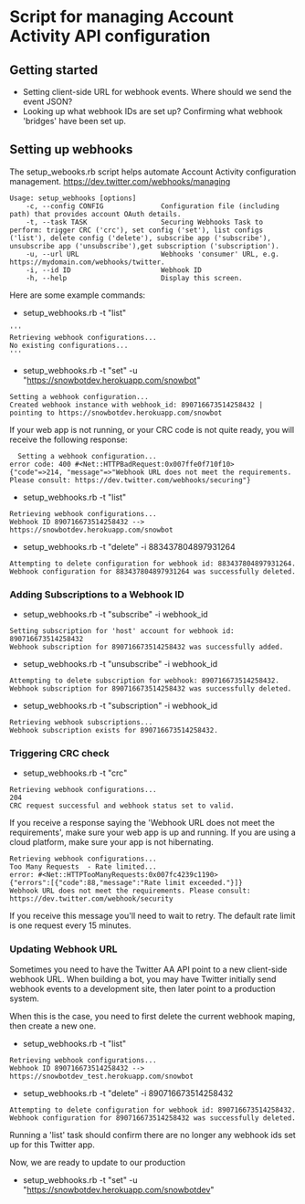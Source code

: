 # Script for managing Account Activity API configuration

## Getting started

+ Setting client-side URL for webhook events. Where should we send the event JSON?
+ Looking up what webhook IDs are set up? Confirming what webhook 'bridges' have been set up.



## Setting up webhooks

The setup_webooks.rb script helps automate Account Activity configuration management. https://dev.twitter.com/webhooks/managing

```
Usage: setup_webhooks [options]
    -c, --config CONFIG              Configuration file (including path) that provides account OAuth details. 
    -t, --task TASK                  Securing Webhooks Task to perform: trigger CRC ('crc'), set config ('set'), list configs ('list'), delete config ('delete'), subscribe app ('subscribe'), unsubscribe app ('unsubscribe'),get subscription ('subscription').
    -u, --url URL                    Webhooks 'consumer' URL, e.g. https://mydomain.com/webhooks/twitter.
    -i, --id ID                      Webhook ID
    -h, --help                       Display this screen.  
```


Here are some example commands:

   + setup_webhooks.rb -t "list"

    '''
    Retrieving webhook configurations...
    No existing configurations... 
    '''


   


  + setup_webhooks.rb -t "set" -u "https://snowbotdev.herokuapp.com/snowbot"




  
```
Setting a webhook configuration...
Created webhook instance with webhook_id: 890716673514258432 | pointing to https://snowbotdev.herokuapp.com/snowbot
```
  
If your web app is not running, or your CRC code is not quite ready, you will receive the following response:  
  
```
  Setting a webhook configuration...
error code: 400 #<Net::HTTPBadRequest:0x007ffe0f710f10>
{"code"=>214, "message"=>"Webhook URL does not meet the requirements. Please consult: https://dev.twitter.com/webhooks/securing"}
```  
  + setup_webhooks.rb -t "list"

```
Retrieving webhook configurations...
Webhook ID 890716673514258432 --> https://snowbotdev.herokuapp.com/snowbot
```

  + setup_webhooks.rb -t "delete" -i 883437804897931264 
  
```
Attempting to delete configuration for webhook id: 883437804897931264.
Webhook configuration for 883437804897931264 was successfully deleted.
```


### Adding Subscriptions to a Webhook ID

  + setup_webhooks.rb -t "subscribe" -i webhook_id
  
```
Setting subscription for 'host' account for webhook id: 890716673514258432
Webhook subscription for 890716673514258432 was successfully added.
```

  + setup_webhooks.rb -t "unsubscribe" -i webhook_id
  
```
Attempting to delete subscription for webhook: 890716673514258432.
Webhook subscription for 890716673514258432 was successfully deleted.
```

  + setup_webhooks.rb -t "subscription" -i webhook_id
  
```
Retrieving webhook subscriptions...
Webhook subscription exists for 890716673514258432.
```


### Triggering CRC check 

  + setup_webhooks.rb -t "crc"

```
Retrieving webhook configurations...
204
CRC request successful and webhook status set to valid.
```

If you receive a response saying the 'Webhook URL does not meet the requirements', make sure your web app is up and running. If you are using a cloud platform, make sure your app is not hibernating. 

```
Retrieving webhook configurations...
Too Many Requests  - Rate limited...
error: #<Net::HTTPTooManyRequests:0x007fc4239c1190>
{"errors":[{"code":88,"message":"Rate limit exceeded."}]}
Webhook URL does not meet the requirements. Please consult: https://dev.twitter.com/webhook/security
```

If you receive this message you'll need to wait to retry. The default rate limit is one request every 15 minutes. 


### Updating Webhook URL

Sometimes you need to have the Twitter AA API point to a new client-side webhook URL. When building a bot, you may have Twitter initially send webhook events to a development site, then later point to a production system. 

When this is the case, you need to first delete the current webhook maping, then create a new one. 

+  setup_webhooks.rb -t "list"
```
Retrieving webhook configurations...
Webhook ID 890716673514258432 --> https://snowbotdev_test.herokuapp.com/snowbot
```

  + setup_webhooks.rb -t "delete" -i 890716673514258432 
```
Attempting to delete configuration for webhook id: 890716673514258432.
Webhook configuration for 890716673514258432 was successfully deleted.
```
Running a 'list' task should confirm there are no longer any webhook ids set up for this Twitter app.

Now, we are ready to update to our production 

  + setup_webhooks.rb -t "set" -u "https://snowbotdev.herokuapp.com/snowbotdev"

